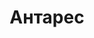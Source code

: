 --- 
title: "Антарес" 
site: "http://www.antares.in" 
town: "Керчь" 
tel: ["+7-978-747-51-25, (06561) 21791"] 
address: "Россия, АР Крым, г. Керчь, ул.Советская 1" 
mail: "antares1964@mail.ru, djhype@mail.ru" 
--- 